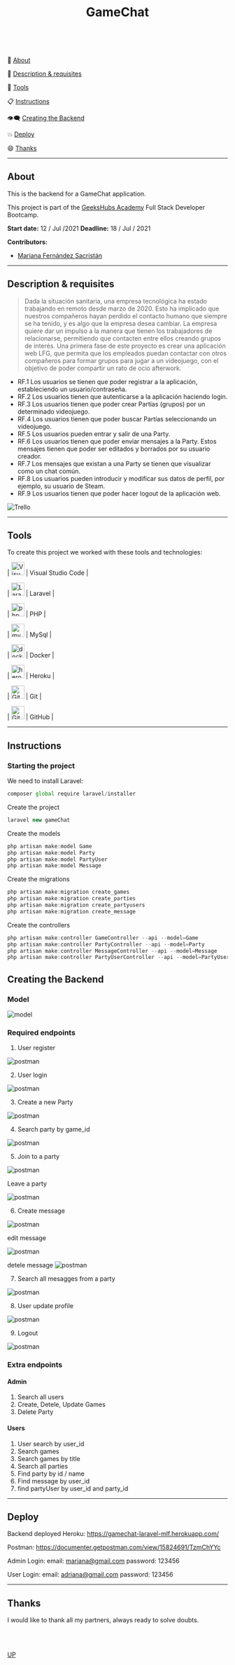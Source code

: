 <a name="top"></a>


<h1 align="center" >GameChat</h1>


<br/>
<br/>
<br/>


:speech_balloon: [About](#id1)   

:speech_balloon: [Description & requisites](#id2)  

:hammer: [Tools](#id3)

:clipboard: [Instructions](#id4)

:eye_speech_bubble: [Creating the Backend](#id4)

:collision: [Deploy](#id5)

:smile: [Thanks](#id6)

---

<a name="id1"></a>
## **About**

This is the backend for a GameChat application.

This project is part of the [GeeksHubs Academy](https://bootcamp.geekshubsacademy.com/) Full Stack Developer Bootcamp. 

**Start date:** 12 / Jul /2021
**Deadline:** 18 / Jul / 2021

**Contributors:**
* [Mariana Fernández Sacristán](https://github.com/mlfernandez)

---

<a name="id2"></a>

## **Description & requisites**

> Dada la situación sanitaria, una empresa tecnológica ha estado trabajando en
remoto desde marzo de 2020. Esto ha implicado que nuestros compañeros
hayan perdido el contacto humano que siempre se ha tenido, y es algo que la
empresa desea cambiar.
La empresa quiere dar un impulso a la manera que tienen los trabajadores de
relacionarse, permitiendo que contacten entre ellos creando grupos de interés.
Una primera fase de este proyecto es crear una aplicación web LFG, que
permita que los empleados puedan contactar con otros compañeros para
formar grupos para jugar a un videojuego, con el objetivo de poder compartir
un rato de ocio afterwork.

* RF.1 Los usuarios se tienen que poder registrar a la aplicación,
estableciendo un usuario/contraseña.
* RF.2 Los usuarios tienen que autenticarse a la aplicación haciendo login.
* RF.3 Los usuarios tienen que poder crear Partías (grupos) por un
determinado videojuego.
* RF.4 Los usuarios tienen que poder buscar Partías seleccionando un
videojuego.
* RF.5 Los usuarios pueden entrar y salir de una Party.
* RF.6 Los usuarios tienen que poder enviar mensajes a la Party. Estos
mensajes tienen que poder ser editados y borrados por su usuario creador.
* RF.7 Los mensajes que existan a una Party se tienen que visualizar como un
chat común.
* RF.8 Los usuarios pueden introducir y modificar sus datos de perfil, por
ejemplo, su usuario de Steam.
* RF.9 Los usuarios tienen que poder hacer logout de la aplicación web.

<img src="public/img/trelloGameChat.JPG" alt="Trello"/>

---

<a name="id3"></a>

## **Tools**

To create this project we worked with these tools and technologies:

| <img src="public/img/logovisual.png" alt="Visual" width="30"/> | Visual Studio Code |

| <img src="public/img/laravel.png" alt="Laravel" width="30"/> | Laravel | 

| <img src="public/img/php.png" alt="php" width="30"/> | PHP | 

| <img src="public/img/mysql.png" alt="mysql" width="30"/> | MySql | 

| <img src="public/img/docker.png" alt="docker" width="30"/> | Docker | 

| <img src="public/img/heroku.png" alt="heroku" width="30"/> | Heroku | 

| <img src="public/img/git.png" alt="Git" width="30"/> | Git |

| <img src="public/img/github2.png" alt="GitHub" width="30"/> | GitHub | 



<a name="id4"></a>
***
## **Instructions**


<h3> Starting the project </h3>
   
We need to install Laravel:

```javascript
composer global require laravel/installer
```
Create the project

```javascript
laravel new gameChat
```

Create the models

```javascript
php artisan make:model Game
php artisan make:model Party
php artisan make:model PartyUser
php artisan make:model Message
```
Create the migrations

```javascript
php artisan make:migration create_games
php artisan make:migration create_parties
php artisan make:migration create_partyusers
php artisan make:migration create_message
```
Create the controllers
```javascript
php artisan make:controller GameController --api --model=Game
php artisan make:controller PartyController --api --model=Party
php artisan make:controller MessageController --api --model=Message
php artisan make:controller PartyUserController --api --model=PartyUser
```

<a name="id5"></a>

## Creating the Backend

### Model

<img src="public/img/modeloER.JPG" alt="model"/>


### Required endpoints

1. User register
<img src="public/img/1registroUsuario.JPG" alt="postman"/>

2. User login
<img src="public/img/2loginUsuario.JPG" alt="postman"/>

3. Create a new Party
<img src="public/img/3crearParty.JPG" alt="postman"/>

4. Search party by game_id
<img src="public/img/4buscarpatyporidgame.JPG" alt="postman"/>

5. Join to a party
<img src="public/img/5ausuarioentraenlaparty.JPG" alt="postman"/>

Leave a party

<img src="public/img/5busuarioabandonalaparty.JPG" alt="postman"/>

6. Create message
<img src="public/img/6aenviarmsj.JPG" alt="postman"/>

edit message

<img src="public/img/6bactualizarmsj.JPG" alt="postman"/>

detele message
<img src="public/img/6celiminarmsj.JPG" alt="postman"/>

7. Search all mesagges from a party
<img src="public/img/7msjdeunaparty.JPG" alt="postman"/>

8. User update profile
<img src="public/img/8actualizarusuariodatos.JPG" alt="postman"/>

9. Logout
<img src="public/img/9logout.JPG" alt="postman"/>

### Extra endpoints

#### Admin

1. Search all users
2. Create, Detele, Update Games
3. Delete Party 

#### Users

1. User search by user_id
2. Search games
3. Search games by title
4. Search all parties
5. Find party by id / name
6. Find message by user_id
7. find partyUser by user_id and party_id


<a name="id6"></a>
***
## **Deploy**

Backend deployed Heroku: https://gamechat-laravel-mlf.herokuapp.com/

Postman: https://documenter.getpostman.com/view/15824691/TzmChYYc

Admin Login: 
email: mariana@gmail.com
password: 123456

User Login:
email: adriana@gmail.com
password: 123456


<a name="id7"></a>
***
## **Thanks**

I would like to thank all my partners, always ready to solve doubts. 

<br>
<br>

[UP](#top)